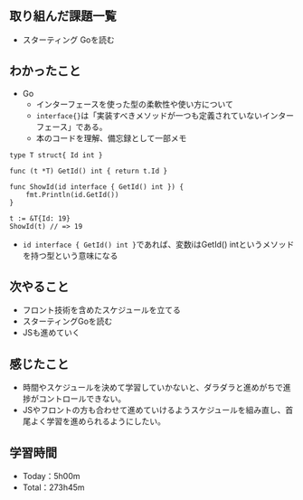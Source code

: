 ## 取り組んだ課題一覧
- スターティング Goを読む

## わかったこと
- Go
  - インターフェースを使った型の柔軟性や使い方について
  - `interface{}`は「実装すべきメソッドが一つも定義されていないインターフェース」である。
  - 本のコードを理解、備忘録として一部メモ
```
type T struct{ Id int }

func (t *T) GetId() int { return t.Id }

func ShowId(id interface { GetId() int }) {
    fmt.Println(id.GetId())
}

t := &T{Id: 19}
ShowId(t) // => 19
```
- `id interface { GetId() int }`であれば、変数iはGetId() intというメソッドを持つ型という意味になる 

## 次やること
- フロント技術を含めたスケジュールを立てる
- スターティングGoを読む
- JSも進めていく

## 感じたこと
- 時間やスケジュールを決めて学習していかないと、ダラダラと進めがちで進捗がコントロールできない。
- JSやフロントの方も合わせて進めていけるようスケジュールを組み直し、首尾よく学習を進められるようにしたい。

## 学習時間　
- Today：5h00m
- Total：273h45m
